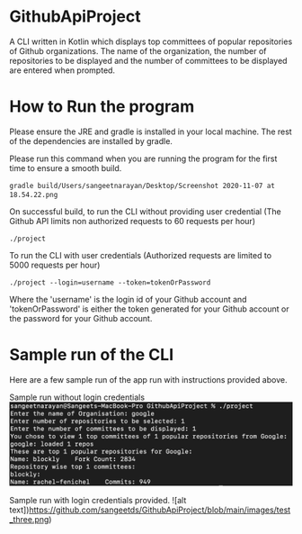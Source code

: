 # GithubApiProject
A CLI written in Kotlin which displays top committees of popular repositories of Github organizations. The name of the organization, the number of repositories to be displayed and the number of committees to be displayed are entered when prompted. 

# How to Run the program
Please ensure the JRE and gradle is installed in your local machine. The rest of the dependencies are installed by gradle. 

Please run this command when you are running the program for the first time to ensure a smooth build. 
```
gradle build/Users/sangeetnarayan/Desktop/Screenshot 2020-11-07 at 18.54.22.png
```

On successful build, to run the CLI without providing user credential (The Github API limits non authorized requests to 60 requests per hour)
```
./project
```

To run the CLI with user credentials (Authorized requests are limited to 5000 requests per hour)
```
./project --login=username --token=tokenOrPassword
```

Where the 'username' is the login id of your Github account and 'tokenOrPassword' is either the token generated for your Github account or the password for your Github account.

# Sample run of the CLI

Here are a few sample run of the app run with instructions provided above. 

Sample run without login credentials
![alt text](https://github.com/sangeetds/GithubApiProject/blob/main/images/test_two.png)

Sample run with login credentials provided.
![alt text])https://github.com/sangeetds/GithubApiProject/blob/main/images/test_three.png)

